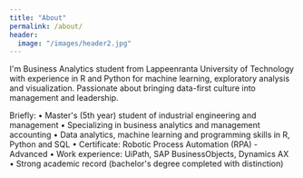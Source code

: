 ```yaml
---
title: "About"
permalink: /about/
header:
  image: "/images/header2.jpg"
---
```


I'm Business Analytics student from Lappeenranta University of Technology with experience in R and Python for machine learning, exploratory analysis and visualization. Passionate about bringing data-first culture into management and leadership.




Briefly:
• Master's (5th year) student of industrial engineering and management
• Specializing in business analytics and management accounting
• Data analytics, machine learning and programming skills in R, Python and SQL
• Certificate: Robotic Process Automation (RPA) - Advanced
• Work experience: UiPath, SAP BusinessObjects, Dynamics AX
• Strong academic record (bachelor's degree completed with distinction)
